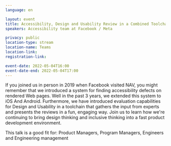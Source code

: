```yaml
---
language: en

layout: event
title: Accessibility, Design and Usability Review in a Combined Toolchain (Facebook / Meta)
speakers: Accessibility team at Facebook / Meta

privacy: public
location-type: stream
location-name: Teams
location-link:
registration-link:

event-date: 2022-05-04T16:00
event-date-end: 2022-05-04T17:00
---
```


If you joined us in person in 2019 when Facebook visited NAV, you might remember that we introduced a system for finding accessibility defects on rendered Web pages. Well in the past 3 years, we extended this system to iOS And Android. Furthermore, we have introduced evaluation capabilities for Design and Usability in a toolchain that gathers the input from experts and presents the reviews in a fun, engaging way. Join us to learn how we're continuing to bring design thinking and inclusive thinking into a fast product development environment. 

This talk is a good fit for: Product Managers, Program Managers, Engineers and Engineering management
